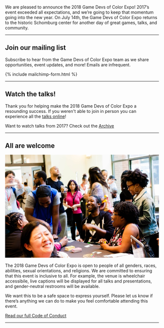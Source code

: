 <!--  # Play, learn, and celebrate diversity in games. -->

We are pleased to announce the 2018 Game Devs of Color Expo! 2017’s event exceeded all expectations, and we’re going to keep that momentum going into the new year. On July 14th, the Game Devs of Color Expo returns to the historic Schomburg center for another day of great games, talks, and community. 

<!-- An event like this can’t happen without the community. If you’d like to help us run this vital event, please fill out the form. 


* [Call for Volunteers ](http://bit.ly/gdoc18volunteer) -->

----

## Join our mailing list

Subscribe to hear from the Game Devs of Color Expo team as we share opportunities, event updates, and more! Emails are infrequent.

{% include mailchimp-form.html %}

----

## Watch the talks!

Thank you for helping make the 2018 Game Devs of Color Expo a resounding success. If you weren't able to join in person you can experience all the <a href="https://www.youtube.com/watch?v=vLaBsMsWSdQ"> talks online</a>!

Want to watch talks from 2017? Check out the [Archive](/archive)

----

## All are welcome

![](/assets/images/photos/2017/IMG_7270.jpg)

The 2018 Game Devs of Color Expo is open to people of all genders, races, abilities, sexual orientations, and religions. We are committed to ensuring that this event is inclusive to all. For example, the venue is wheelchair accessibile, live captions will be displayed for all talks and presentations, and gender-neutral restrooms will be available.

We want this to be a safe space to express yourself. Please let us know if there’s anything we can do to make you feel comfortable attending this event.

[Read our full Code of Conduct](/codeofconduct)

----

<!--
## GDoCE 2017
The 2017 Game Devs of Color Expo took place on June 24, 2017 in New York City. In this day-long event at the historic Schomburg Center, we held panels and talks, with an expo hall filled with unique games made by creators of color. Talks ranged from calls to action for creating games, discussions about the culture around games, the game development process, and experiences within the games industry as people from different backgrounds. 

Some quick facts about GDoCE 2017:
* 472 Attendees
* 31 Games Shown [2017 Games Archive](/archive/2017/games)
* 25 Speakers and Panelists [2017 Schedule Archive](/archive/2017/schedule)

We’ve received some incredible feedback from attendees and press, and we’re working on an even better 2018 event.

<blockquote class="twitter-tweet" data-lang="en"><p lang="en" dir="ltr"><a href="https://twitter.com/hashtag/gdocexpo?src=hash&amp;ref_src=twsrc%5Etfw">#gdocexpo</a> Is the first expo I&#39;ve ever seen have the accessibility of on screen text for speakers. Fantastic thought <a href="https://t.co/hoNgBBfUpP">pic.twitter.com/hoNgBBfUpP</a></p>&mdash; Maximum Crash (@Maximum_Crash) <a href="https://twitter.com/Maximum_Crash/status/878636725274333185?ref_src=twsrc%5Etfw">June 24, 2017</a></blockquote>
<script async src="https://platform.twitter.com/widgets.js" charset="utf-8"></script>


<blockquote class="twitter-tweet" data-lang="en"><p lang="en" dir="ltr">❤️ So happy to see a black woman who makes indie tabletop games! So rare! It&#39;s all about finding your niche! <a href="https://twitter.com/Official_BGG?ref_src=twsrc%5Etfw">@Official_BGG</a> <a href="https://twitter.com/hashtag/gdocexpo?src=hash&amp;ref_src=twsrc%5Etfw">#gdocexpo</a> <a href="https://t.co/FRJC0RYkUZ">pic.twitter.com/FRJC0RYkUZ</a></p>&mdash; Shiba (@shibascream) <a href="https://twitter.com/shibascream/status/878679437356695552?ref_src=twsrc%5Etfw">June 24, 2017</a></blockquote>
<script async src="https://platform.twitter.com/widgets.js" charset="utf-8"></script>
<br/>

Our recordings of last year’s talks and panels are all available online, including closed captions for greater accessibility.
<br/>
<br/>


<iframe width="560" height="315" src="https://www.youtube-nocookie.com/embed/dYa6iu2m7vo?rel=0" frameborder="0" allow="autoplay; encrypted-media" allowfullscreen></iframe>


<a href="https://drive.google.com/open?id=0B_3R82cXHe5BMnljMlRMb2xRbzg" class="btn">Read the event summary (PDF)</a>
-->